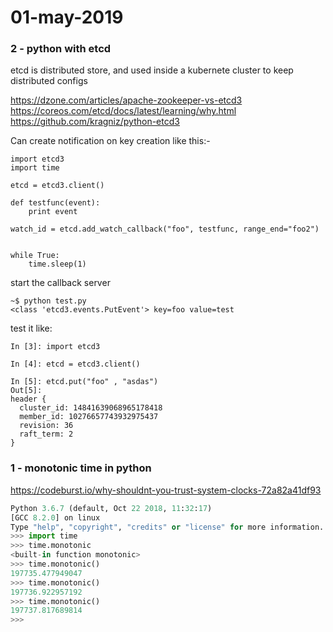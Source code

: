 # 01-may-2019

### 2 - python with etcd

etcd is distributed store, and used inside a kubernete cluster to keep distributed configs

https://dzone.com/articles/apache-zookeeper-vs-etcd3
https://coreos.com/etcd/docs/latest/learning/why.html
https://github.com/kragniz/python-etcd3

Can create notification on key creation like this:-
```python3
import etcd3
import time

etcd = etcd3.client()

def testfunc(event):
    print event

watch_id = etcd.add_watch_callback("foo", testfunc, range_end="foo2")


while True:
    time.sleep(1)

```


start the callback server 
```
~$ python test.py
<class 'etcd3.events.PutEvent'> key=foo value=test
```

test it like:
```python3
In [3]: import etcd3

In [4]: etcd = etcd3.client()

In [5]: etcd.put("foo" , "asdas")
Out[5]: 
header {
  cluster_id: 14841639068965178418
  member_id: 10276657743932975437
  revision: 36
  raft_term: 2
}

```


### 1 - monotonic time in python

https://codeburst.io/why-shouldnt-you-trust-system-clocks-72a82a41df93

```python
Python 3.6.7 (default, Oct 22 2018, 11:32:17) 
[GCC 8.2.0] on linux
Type "help", "copyright", "credits" or "license" for more information.
>>> import time
>>> time.monotonic
<built-in function monotonic>
>>> time.monotonic()
197735.477949047
>>> time.monotonic()
197736.922957192
>>> time.monotonic()
197737.817689814
>>>
```
